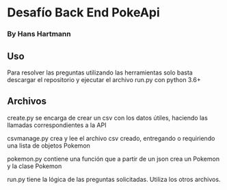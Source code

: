 # Desafío Back End PokeApi
### By Hans Hartmann
## Uso
Para resolver las preguntas utilizando las herramientas solo basta descargar el repositorio y ejecutar el archivo run.py con python 3.6+

## Archivos
create.py se encarga de crear un csv con los datos útiles, haciendo las llamadas correspondientes a la API

csvmanage.py crea y lee el archivo csv creado, entregando o requiriendo una lista de objetos Pokemon

pokemon.py contiene una función que a partir de un json crea un Pokemon y la clase Pokemon

run.py tiene la lógica de las preguntas solicitadas. Utiliza los otros archivos.
